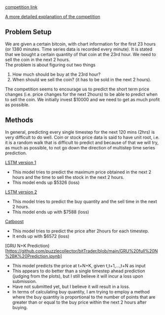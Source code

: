[competition link](https://dacon.io/competitions/official/235709/data/) 

[A more detailed explanation of the competition](https://dacon.io/competitions/official/235709/talkboard/402666?page=1&dtype=recent) 


## Problem Setup 
We are given a certain bitcoin, with chart information for the first 23 hours (or 1380 minutes. Time series data is recorded every minute). 
It is stated that we bought a certain quantity of that coin at the 23rd hour. We need to sell the coin in the next 2 hours.  
The problem is about figuring out two things 
1. How much should be buy at the 23rd hour? 
2. When should we sell the coin? (it has to be sold in the next 2 hours).  

The competition seems to encourage us to predict the short term price changes (i.e. price changes for the next 2hours) to be able to predict when to sell the coin.
We initially invest $10000 and we need to get as much profit as possible. 

## Methods  
In general, predicting every single timestep for the next 120 mins (2hrs) is very difficult to do well. 
Coin or stock price data is said to have unit root, i.e. it is a random walk that is difficult to predict and because of that we will try, as much as possible, to not go down the direction of multistep time series prediction.  

[LSTM version 1](https://github.com/puzzlecollector/bitTrader/blob/main/LSTM_time_price_forecast.ipynb) 
- This model tries to predict the maximum price obtained in the next 2 hours and the time to sell the stock in the next 2 hours. 
- This model ends up $5326 (loss) 

[LSTM version 2](https://github.com/puzzlecollector/bitTrader/blob/main/LSTM_buy_quantity_sell_time.ipynb)
- This model tries to predict the buy quantity and the sell time in the next 2 hours. 
- This model ends up with $7588 (loss)

[Catboost](https://github.com/puzzlecollector/bitTrader/blob/main/Catboost%20test.ipynb) 
- This model tries to predict the price after 2hours for each timestep. 
- It ends up with $6572 (loss)


[GRU N+K Prediction)[https://github.com/puzzlecollector/bitTrader/blob/main/GRU%20full%20N%2BK%20Prediction.ipynb] 
- This model predicts the price at t+N+K, given t,t+1,...,t+N as input 
- This appears to do better than a single timestep ahead prediction (judging from the plots), but I still believe it will incur a loss upon submission. 
- Have not submitted yet, but I believe it will result in a loss. 
- In terms of calculating buy quantity, I am trying to employ a method where the buy quantity is proportional to the number of points that are greater than or equal to the buy price within the next 2 hours after buying. 


